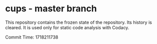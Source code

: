 # cups - master branch

This repository contains the frozen state of the repository.
Its history is cleared. It is used only for static code
analysis with Codacy.

Commit Time: 1718211738